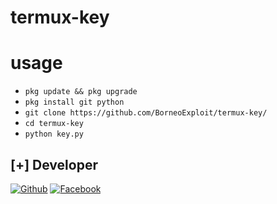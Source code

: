 # termux-key
# usage
* ```pkg update && pkg upgrade```
* ```pkg install git python```
* ```git clone https://github.com/BorneoExploit/termux-key/```
* ```cd termux-key```
* ```python key.py```

## [+] Developer
[![Github](https://img.shields.io/badge/Github-BorneoExploit-green?style=for-the-badge&logo=github)](https://github.com/BorneoExploit)
[![Facebook](https://img.shields.io/badge/Facebook-AriefDev-green?style=for-the-bade&logo=facebook)](
=https://www.facebook.com/profile.php?id=100073229015986) 
